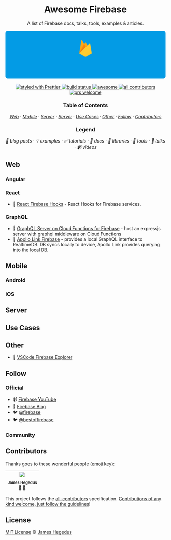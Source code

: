 <h1 align="center">Awesome Firebase</h1>

<!-- subtitle -->
<p align="center">A list of Firebase docs, talks, tools, examples &amp; articles.</p>

<!-- image -->

![firebase products](images/firebase-develop.gif)

<!-- badges -->
<p align="center">
  <a href="https://github.com/prettier/prettier">
    <img
        alt="styled with Prettier" src="https://img.shields.io/badge/code_style-prettier-ff69b4.svg?style=flat" />
  </a>
  <a href="https://travis-ci.org/jthegedus/awesome-firebase">    
    <img
      alt="build status" src="https://travis-ci.org/jthegedus/awesome-firebase.svg?branch=master" />
  </a>
  <a href="https://github.com/sindresorhus/awesome">
  <img
      alt="awesome" src="https://cdn.rawgit.com/sindresorhus/awesome/d7305f38d29fed78fa85652e3a63e154dd8e8829/media/badge.svg" />
  </a>
  <a href="#contributors">
    <img alt="all contributors" src="https://img.shields.io/badge/all_contributors-1-orange.svg?style=flat" />
  </a>
  <a href="#contributors">
    <img alt="prs welcome" src="https://img.shields.io/badge/PRs-welcome-brightgreen.svg?style=flat" />
  </a>
</p>

<!-- toc -->
<h3 align="center">Table of Contents</h3>
<p align="center">
    <em>
    <a href="#web">Web</a>
    · <a href="#mobile">Mobile</a>
    · <a href="#server">Server</a>
    · <a href="#server">Server</a>
    · <a href="#use-cases">Use Cases</a>
    · <a href="#other">Other</a>
    · <a href="#follow">Follow</a>
    · <a href="#contributors">Contributors</a>
    </em>
</p>

<h3 align="center">Legend</h3>
<p align="center">
    <em>
    📝 blog posts
    · 💡 examples
    · ✅ tutorials
    · 📖 docs
    · 🔌 libraries
    · 🔧 tools
    · 📢 talks
    · 📹 videos
    </em>
</p>

<!-- MARKDOWN ONLY CONTENT BELOW HERE -->

<!-- START content -->

## Web

### Angular

### React

- 🔌 [React Firebase Hooks](https://github.com/CSFrequency/react-firebase-hooks) - React Hooks for Firebase services.

### GraphQL

- 📝 [GraphQL Server on Cloud Functions for Firebase](https://codeburst.io/graphql-server-on-cloud-functions-for-firebase-ae97441399c0) - host an expressjs server with graphql middleware on Cloud Functions
- 🔌 [Apollo Link Firebase](https://github.com/Canner/apollo-link-firebase) - provides a local GraphQL interface to RealtimeDB. DB syncs locally to device, Apollo Link provides querying into the local DB.

## Mobile

### Android

### iOS

## Server

## Use Cases

## Other

- 🔧 [VSCode Firebase Explorer](https://github.com/jsayol/vscode-firebase-explorer)

## Follow

### Official

- 📹 [Firebase YouTube](https://www.youtube.com/user/Firebase)
- 📝 [Firebase Blog](https://firebase.googleblog.com/)
- 🐦 [@firebase](https://twitter.com/firebase)
- 🐦 [@bestoffirebase](https://twitter.com/bestoffirebase)

### Community

<!-- END content -->

## Contributors

Thanks goes to these wonderful people ([emoji key](https://github.com/kentcdodds/all-contributors#emoji-key)):

<!-- ALL-CONTRIBUTORS-LIST:START - Do not remove or modify this section -->
<!-- prettier-ignore -->
| [<img src="https://avatars2.githubusercontent.com/u/20798510?v=4" width="100px;"/><br /><sub><b>James Hegedus</b></sub>](https://medium.com/@jthegedus)<br />[📖](https://github.com/jthegedus/awesome-firebase/commits?author=jthegedus "Documentation") [📝](#blog-jthegedus "Blogposts") |
| :---: |

<!-- ALL-CONTRIBUTORS-LIST:END -->

This project follows the [all-contributors](https://github.com/kentcdodds/all-contributors) specification. [Contributions of any kind welcome, just follow the guidelines](CONTRIBUTING.md)!

## License

[MIT License](https://github.com/jthegedus/awesome-firebase/blob/master/LICENSE) © [James Hegedus](http://github.com/jthegedus/)

